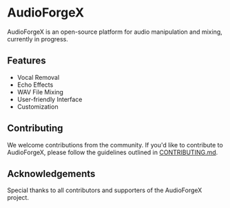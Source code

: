 # AudioForgeX

AudioForgeX is an open-source platform for audio manipulation and mixing, currently in progress.

## Features

- Vocal Removal
- Echo Effects
- WAV File Mixing
- User-friendly Interface
- Customization

## Contributing

We welcome contributions from the community. If you'd like to contribute to AudioForgeX, please follow the guidelines outlined in [CONTRIBUTING.md](CONTRIBUTING.md).

## Acknowledgements

Special thanks to all contributors and supporters of the AudioForgeX project.
